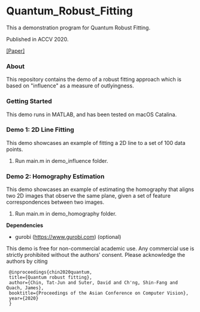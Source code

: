 # Quantum_Robust_Fitting
This a demonstration program for Quantum Robust Fitting.

Published in ACCV 2020.

[[Paper]](https://openaccess.thecvf.com/content/ACCV2020/papers/Chin_Quantum_Robust_Fitting_ACCV_2020_paper.pdf)

### About ###
This repository contains the demo of a robust fitting approach which is based on "influence" as a measure of outlyingness.


### Getting Started ###
This demo runs in MATLAB, and has been tested on macOS Catalina.

### Demo 1: 2D Line Fitting ###
This demo showcases an example of fitting a 2D line to a set of 100 data points.
1. Run main.m in demo_influence folder.

### Demo 2: Homography Estimation ###
This demo showcases an example of estimating the homography that aligns two 2D images that observe the same plane, given a set of feature correspondences between two images. 
1. Run main.m in demo_homography folder.
   

**Dependencies**
- gurobi (https://www.gurobi.com) (optional)



This demo is free for non-commercial academic use. Any commercial use is strictly prohibited without the authors' consent. Please acknowledge the authors by citing
 
 ```
  @inproceedings{chin2020quantum,
  title={Quantum robust fitting},
  author={Chin, Tat-Jun and Suter, David and Ch'ng, Shin-Fang and Quach, James},
  booktitle={Proceedings of the Asian Conference on Computer Vision},
  year={2020}
  }
````

